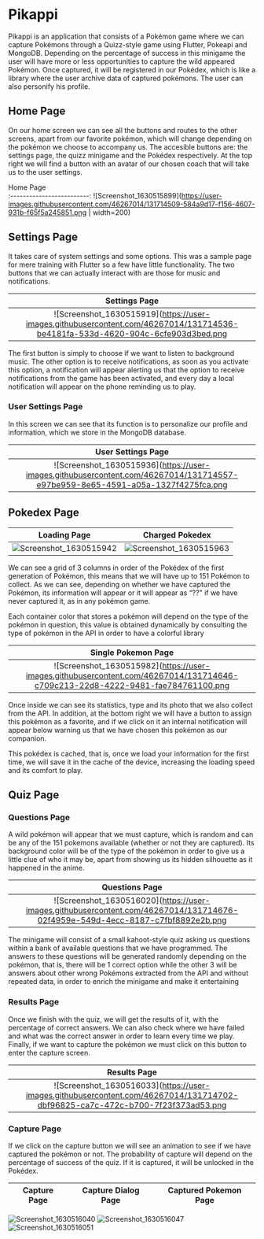 # Pikappi

Pikappi is an application that consists of a Pokémon game where we can capture Pokémons through a Quizz-style game using Flutter, Pokeapi and MongoDB. Depending on the percentage of success in this minigame the user will have more or less opportunities to capture the wild appeared Pokémon. Once captured, it will be registered in our Pokédex, which is like a library where the user archive data of captured pokémons. The user can also personify his profile.

## Home Page
On our home screen we can see all the buttons and routes to the other screens, apart from our favorite pokémon, which will change depending on the pokémon we choose to accompany us. The accesible buttons are: the settings page, the quizz minigame and the Pokédex respectively. At the top right we will find a button with an avatar of our chosen coach that will take us to the user settings.

Home Page            
:-------------------------:
![Screenshot_1630515899](https://user-images.githubusercontent.com/46267014/131714509-584a9d17-f156-4607-931b-f65f5a245851.png | width=200)

## Settings Page
It takes care of system settings and some options. This was a sample page for mere training with Flutter so a few have little functionality. The two buttons that we can actually interact with are those for music and notifications.

Settings Page            |  
:-------------------------:|
![Screenshot_1630515919](https://user-images.githubusercontent.com/46267014/131714536-be4181fa-533d-4620-904c-6cfe903d3bed.png | width=200)

The first button is simply to choose if we want to listen to background music. The other option is to receive notifications, as soon as you activate this option, a notification will appear alerting us that the option to receive notifications from the game has been activated, and every day a local notification will appear on the phone reminding us to play.

### User Settings Page
In this screen we can see that its function is to personalize our profile and information, which we store in the MongoDB database.

User Settings Page            |  
:-------------------------:|
![Screenshot_1630515936](https://user-images.githubusercontent.com/46267014/131714557-e97be959-8e65-4591-a05a-1327f4275fca.png | width=200)

## Pokedex Page

Loading Page            |  Charged Pokedex
:-------------------------:|:-------------------------:
![Screenshot_1630515942](https://user-images.githubusercontent.com/46267014/131714618-7eb1e6b7-924e-47fb-ab58-54d2cc515224.png)  |  ![Screenshot_1630515963](https://user-images.githubusercontent.com/46267014/131714628-61b825e5-5075-4991-be74-22f262513809.png)

We can see a grid of 3 columns in order of the Pokédex of the first generation of Pokémon, this means that we will have up to 151 Pokémon to collect. As we can see, depending on whether we have captured the Pokémon, its information will appear or it will appear as “??" if we have never captured it, as in any pokémon game.

Each container color that stores a pokémon will depend on the type of the pokémon in question, this value is obtained dynamically by consulting the type of pokémon in the API in order to have a colorful library

Single Pokemon Page            |  
:-------------------------:|
![Screenshot_1630515982](https://user-images.githubusercontent.com/46267014/131714646-c709c213-22d8-4222-9481-fae784761100.png | width=200)

Once inside we can see its statistics, type and its photo that we also collect from the API. In addition, at the bottom right we will have a button to assign this pokémon as a favorite, and if we click on it an internal notification will appear below warning us that we have chosen this pokémon as our companion.

This pokédex is cached, that is, once we load your information for the first time, we will save it in the cache of the device, increasing the loading speed and its comfort to play.

## Quiz Page
### Questions Page
A wild pokémon will appear that we must capture, which is random and can be any of the 151 pokemons available (whether or not they are captured). Its background color will be of the type of the pokémon in order to give us a little clue of who it may be, apart from showing us its hidden silhouette as it happened in the anime.

Questions Page            |  
:-------------------------:|
![Screenshot_1630516020](https://user-images.githubusercontent.com/46267014/131714676-02f4959e-549d-4ecc-8187-c7fbf8892e2b.png | width=200)

The minigame will consist of a small kahoot-style quiz asking us questions within a bank of available questions that we have programmed. The answers to these questions will be generated randomly depending on the pokémon, that is, there will be 1 correct option while the other 3 will be answers about other wrong Pokémons extracted from the API and without repeated data, in order to enrich the minigame and make it entertaining

### Results Page
Once we finish with the quiz, we will get the results of it, with the percentage of correct answers. We can also check where we have failed and what was the correct answer in order to learn every time we play. Finally, if we want to capture the pokémon we must click on this button to enter the capture screen.

Results Page            |  
:-------------------------:|
![Screenshot_1630516033](https://user-images.githubusercontent.com/46267014/131714702-dbf96825-ca7c-472c-b700-7f23f373ad53.png | width=200)

### Capture Page
If we click on the capture button we will see an animation to see if we have captured the pokémon or not. The probability of capture will depend on the percentage of success of the quiz. If it is captured, it will be unlocked in the Pokédex.

Capture Page            | Capture Dialog Page            |Captured Pokemon Page            |  
:-------------------------:|:-------------------------:|:-------------------------:|
![Screenshot_1630516040](https://user-images.githubusercontent.com/46267014/131714706-6473759d-849d-4988-bbce-02e30a711464.png)
![Screenshot_1630516047](https://user-images.githubusercontent.com/46267014/131714712-d1ad1d1f-8bf3-4e7c-8ad8-7d285d8fecc5.png)
![Screenshot_1630516051](https://user-images.githubusercontent.com/46267014/131714718-fa361f52-678f-45b6-88f7-0e55306401d6.png)
